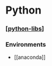 # Python

### [[python-libs]]

### Environments

- [[anaconda]]

[//begin]: # "Autogenerated link references for markdown compatibility"
[python-libs]: ../python/python-libs/python-libs "Python Libs"
[//end]: # "Autogenerated link references"
